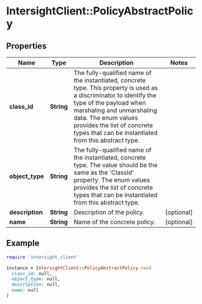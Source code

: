 # IntersightClient::PolicyAbstractPolicy

## Properties

| Name | Type | Description | Notes |
| ---- | ---- | ----------- | ----- |
| **class_id** | **String** | The fully-qualified name of the instantiated, concrete type. This property is used as a discriminator to identify the type of the payload when marshaling and unmarshaling data. The enum values provides the list of concrete types that can be instantiated from this abstract type. |  |
| **object_type** | **String** | The fully-qualified name of the instantiated, concrete type. The value should be the same as the &#39;ClassId&#39; property. The enum values provides the list of concrete types that can be instantiated from this abstract type. |  |
| **description** | **String** | Description of the policy. | [optional] |
| **name** | **String** | Name of the concrete policy. | [optional] |

## Example

```ruby
require 'intersight_client'

instance = IntersightClient::PolicyAbstractPolicy.new(
  class_id: null,
  object_type: null,
  description: null,
  name: null
)
```

